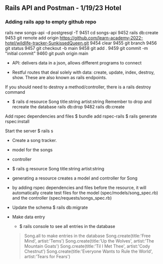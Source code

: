 ## Rails API and Postman - 1/19/23 Hotel

### Adding rails app to empty github repo
rails new songs-api -d postgresql -T
 9451  cd songs-api
 9452  rails db:create
 9453  git remote add origin https://github.com/learn-academy-2022-hotel/wildlife-tracker-SunkissedQueen.git
 9454  clear
 9455  git branch
 9456  git status
 9457  git checkout -b main
 9458  git add .
 9459  git commit -m "initial commit"
 9460  git push origin main

- API: delivers data in a json, allows different programs to connect

- Restful routes that deal solely with data: create, update, index, destroy, show. These are also known as rails endpoints. 


If you should need to destroy a method/controller, there is a rails destroy command
 - $ rails d resource Song title:string artist:string
Remember to drop and recreate the database
rails db:drop
 9482  rails db:create

Add rspec dependencies and files
$ bundle add rspec-rails
$ rails generate rspec:install

Start the server
$ rails s

- Create a song tracker. 
 - model for the songs
 - controller 
 - $ rails g resource Song title:string artist:string

  - generating a resource creates a model and controller for Song
  - by adding rspec dependencies and files before the resource, it will automatically create test files for the model (spec/models/song_spec.rb) and the controller (spec/requests/songs_spec.rb)

- Update the schema
$ rails db:migrate

- Make data entry
  - $ rails console
  to see all entries in the database
  > Song.all
  to make entries in the database
  > Song.create(title:'Free Mind', artist:'Tems')
  > Song.create(title:'Up the Wolves', artist:'The Mountain Goats')
  > Song.create(title:'Til I Met Thee', artist:'Cody Chestnut')
  > Song.create(title:'Everyone Wants to Rule the World', artist:'Tears for Fears')